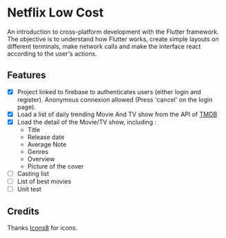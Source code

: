 # Netflix Low Cost

An introduction to cross-platform development with the Flutter framework. The objective is to understand how Flutter works, create simple layouts on different terminals, make network calls and make the interface react according to the user's actions.  

## Features

- [x] Project linked to firebase to authenticates users (either login and register). Anonymous connexion allowed (Press 'cancel' on the login page).  
- [x] Load a list of daily trending Movie And TV show from the API of [TMDB](https://developers.themoviedb.org)  
- [x] Load the detail of the Movie/TV show, including :  
    - Title  
    - Release date  
    - Average Note  
    - Genres  
    - Overview  
    - Picture of the cover  
- [ ] Casting list  
- [ ] List of best movies  
- [ ] Unit test  

## Credits

Thanks [Icons8](https://icons8.com/) for icons. 